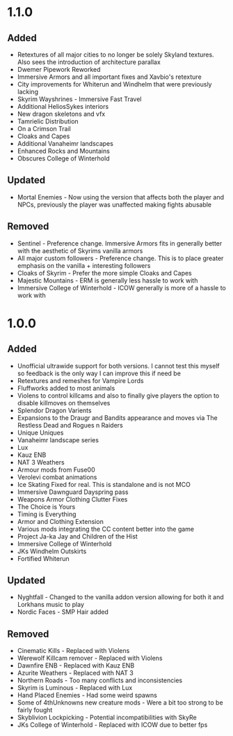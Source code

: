 # 1.1.0
## Added
- Retextures of all major cities to no longer be solely Skyland textures. Also sees the introduction of architecture parallax
- Dwemer Pipework Reworked
- Immersive Armors and all important fixes and Xavbio's retexture
- City improvements for Whiterun and Windhelm that were previously lacking
- Skyrim Wayshrines - Immersive Fast Travel
- Additional HeliosSykes interiors
- New dragon skeletons and vfx
- Tamrielic Distribution
- On a Crimson Trail
- Cloaks and Capes
- Additional Vanaheimr landscapes
- Enhanced Rocks and Mountains
- Obscures College of Winterhold

## Updated
- Mortal Enemies - Now using the version that affects both the player and NPCs, previously the player was unaffected making fights abusable

## Removed
- Sentinel - Preference change. Immersive Armors fits in generally better with the aesthetic of Skyrims vanilla armors
- All major custom followers - Preference change. This is to place greater emphasis on the vanilla + interesting followers
- Cloaks of Skyrim - Prefer the more simple Cloaks and Capes
- Majestic Mountains - ERM is generally less hassle to work with
- Immersive College of Winterhold - ICOW generally is more of a hassle to work with


# 1.0.0
## Added
- Unofficial ultrawide support for both versions. I cannot test this myself so feedback is the only way I can improve this if need be
- Retextures and remeshes for Vampire Lords
- Fluffworks added to most animals
- Violens to control killcams and also to finally give players the option to disable killmoves on themselves
- Splendor Dragon Varients
- Expansions to the Draugr and Bandits appearance and moves via The Restless Dead and Rogues n Raiders
- Unique Uniques
- Vanaheimr landscape series
- Lux
- Kauz ENB
- NAT 3 Weathers
- Armour mods from Fuse00
- Verolevi combat animations
- Ice Skating Fixed for real. This is standalone and is not MCO
- Immersive Dawnguard Dayspring pass
- Weapons Armor Clothing Clutter Fixes
- The Choice is Yours
- Timing is Everything
- Armor and Clothing Extension
- Various mods integrating the CC content better into the game
- Project Ja-ka Jay and Children of the Hist
- Immersive College of Winterhold
- JKs Windhelm Outskirts
- Fortified Whiterun
## Updated
- Nyghtfall - Changed to the vanilla addon version allowing for both it and Lorkhans music to play
- Nordic Faces - SMP Hair added
## Removed
- Cinematic Kills - Replaced with Violens
- Werewolf Killcam remover - Replaced with Violens
- Dawnfire ENB - Replaced with Kauz ENB
- Azurite Weathers - Replaced with NAT 3
- Northern Roads - Too many conflicts and inconsistencies
- Skyrim is Luminous - Replaced with Lux
- Hand Placed Enemies - Had some weird spawns
- Some of 4thUnknowns new creature mods - Were a bit too strong to be fairly fought
- Skyblivion Lockpicking - Potential incompatibilities with SkyRe
- JKs College of Winterhold - Replaced with ICOW due to better fps
